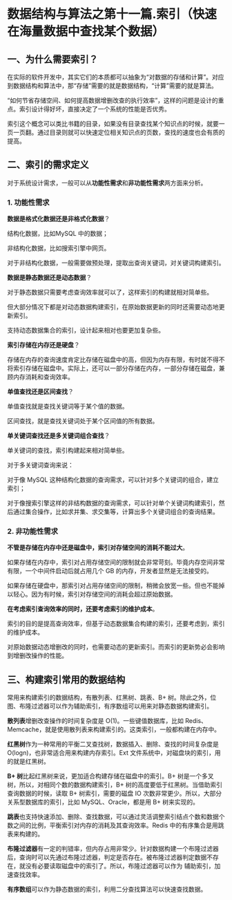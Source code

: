 # 数据结构与算法之第十一篇.索引（快速在海量数据中查找某个数据）

## 一、为什么需要索引？

在实际的软件开发中，其实它们的本质都可以抽象为“对数据的存储和计算”。对应到数据结构和算法中，那“存储”需要的就是数据结构，“计算”需要的就是算法。

“如何节省存储空间、如何提高数据增删改查的执行效率”，这样的问题是设计的重点。索引设计得好坏，直接决定了一个系统的性能是否优秀。

索引这个概念可以类比书籍的目录，如果没有目录查找某个知识点的时候，就要一页一页翻。通过目录则就可以快速定位相关知识点的页数，查找的速度也会有质的提高。

## 二、索引的需求定义

对于系统设计需求，一般可以从**功能性需求**和**非功能性需求**两方面来分析。

### 1. 功能性需求

**数据是格式化数据还是非格式化数据**？

结构化数据，比如MySQL 中的数据；

非结构化数据，比如搜索引擎中网页。

对于非结构化数据，一般需要做预处理，提取出查询关键词，对关键词构建索引。

**数据是静态数据还是动态数据**？

对于静态数据只需要考虑查询效率就可以了，这样索引的构建就相对简单些。

但大部分情况下都是对动态数据构建索引，在原始数据更新的同时还需要动态地更新索引。

支持动态数据集合的索引，设计起来相对也要更加复杂些。

**索引存储在内存还是硬盘**？

存储在内存的查询速度肯定比存储在磁盘中的高，但因为内存有限，有时就不得不将索引存储在磁盘中。实际上，还可以一部分存储在内存，一部分存储在磁盘，兼顾内存消耗和查询效率。

**单值查找还是区间查找**？

单值查找就是查找关键词等于某个值的数据。

区间查找，就是查找关键词处于某个区间值的所有数据。

**单关键词查找还是多关键词组合查找**？

单关键词的查找，索引构建起来相对简单些。

对于多关键词查询来说：

对于像 MySQL 这种结构化数据的查询需求，可以针对多个关键词的组合，建立索引；

对于像搜索引擎这样的非结构数据的查询需求，可以针对单个关键词构建索引，然后通过集合操作，比如求并集、求交集等，计算出多个关键词组合的查询结果。

### 2. 非功能性需求

**不管是存储在内存中还是磁盘中，索引对存储空间的消耗不能过大**。

如果存储在内存中，索引对占用存储空间的限制就会非常苛刻。毕竟内存空间非常有限，一个中间件启动后就占用几个 GB 的内存，开发者显然是无法接受的。

如果存储在硬盘中，那索引对占用存储空间的限制，稍微会放宽一些。但也不能掉以轻心。因为有时候，索引对存储空间的消耗会超过原始数据。

**在考虑索引查询效率的同时，还要考虑索引的维护成本**。

索引的目的是提高查询效率，但基于动态数据集合构建的索引，还要考虑到，索引的维护成本。

对原始数据动态增删改的同时，也需要动态的更新索引。而索引的更新势必会影响到增删改操作的性能。

## 三、构建索引常用的数据结构

常用来构建索引的数据结构，有散列表、红黑树、跳表、B+ 树。除此之外，位图、布隆过滤器可以作为辅助索引，有序数组可以用来对静态数据构建索引。

**散列表**增删改查操作的时间复杂度是 O(1)。一些键值数据库，比如 Redis、Memcache，就是使用散列表来构建索引的。这类索引，一般都构建在内存中。

**红黑树**作为一种常用的平衡二叉查找树，数据插入、删除、查找的时间复杂度是 O(logn)，也非常适合用来构建内存索引。Ext 文件系统中，对磁盘块的索引，用的就是红黑树。

**B+ 树**比起红黑树来说，更加适合构建存储在磁盘中的索引。B+ 树是一个多叉树，所以，对相同个数的数据构建索引，B+ 树的高度要低于红黑树。当借助索引查询数据的时候，读取 B+ 树索引，需要的磁盘 IO 次数非常更少。所以，大部分关系型数据库的索引，比如 MySQL、Oracle，都是用 B+ 树来实现的。

**跳表**也支持快速添加、删除、查找数据，可以通过灵活调整索引结点个数和数据个数之间的比例，平衡索引对内存的消耗及其查询效率。Redis 中的有序集合是用跳表来构建的。

**布隆过滤器**有一定的判错率，但内存占用非常少。针对数据构建一个布隆过滤器后，查询时可以先通过布隆过滤器，判定是否存在。被布隆过滤器判定数据不存在，就没有必要读取磁盘中的索引了。所以，布隆过滤器可以作为 辅助索引，加速查找效率。

**有序数组**可以作为静态数据的索引，利用二分查找算法可以快速查找数据。



